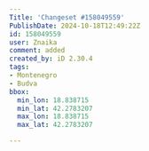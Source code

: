 ```yaml
---
Title: 'Changeset #158049559'
PublishDate: 2024-10-18T12:49:22Z
id: 158049559
user: Znaika
comment: added
created_by: iD 2.30.4
tags:
- Montenegro
- Budva
bbox:
  min_lon: 18.838715
  min_lat: 42.2783207
  max_lon: 18.838715
  max_lat: 42.2783207

---
```

